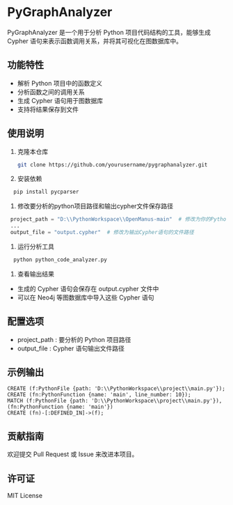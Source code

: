 # PyGraphAnalyzer

PyGraphAnalyzer 是一个用于分析 Python 项目代码结构的工具，能够生成 Cypher 语句来表示函数调用关系，并将其可视化在图数据库中。

## 功能特性

- 解析 Python 项目中的函数定义
- 分析函数之间的调用关系
- 生成 Cypher 语句用于图数据库
- 支持将结果保存到文件

## 使用说明

1. 克隆本仓库
   ```bash
   git clone https://github.com/yourusername/pygraphanalyzer.git
   ```
1.  安装依赖
 ```bash
   pip install pycparser
 ```
1. 修改要分析的python项目路径和输出cypher文件保存路径
```python
 project_path = "D:\\PythonWorkspace\\OpenManus-main"  # 修改为你的Python项目路径
 ...
 output_file = "output.cypher"  # 修改为输出Cypher语句的文件路径
```
1.  运行分析工具
 ```bash
   python python_code_analyzer.py
 ```
1.  查看输出结果   
   - 生成的 Cypher 语句会保存在 output.cypher 文件中
   - 可以在 Neo4j 等图数据库中导入这些 Cypher 语句
## 配置选项
- project_path : 要分析的 Python 项目路径
- output_file : Cypher 语句输出文件路径
## 示例输出
```cypher
CREATE (f:PythonFile {path: 'D:\\PythonWorkspace\\project\\main.py'});
CREATE (fn:PythonFunction {name: 'main', line_number: 10});
MATCH (f:PythonFile {path: 'D:\\PythonWorkspace\\project\\main.py'}), (fn:PythonFunction {name: 'main'})
CREATE (fn)-[:DEFINED_IN]->(f);
```

## 贡献指南
欢迎提交 Pull Request 或 Issue 来改进本项目。

## 许可证
MIT License